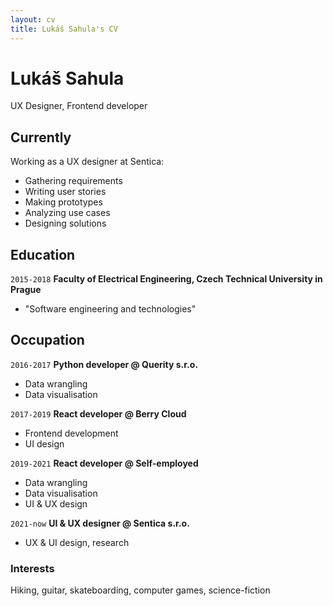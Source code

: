 ```yaml
---
layout: cv
title: Lukáš Sahula's CV
---
```

# Lukáš Sahula
UX Designer, Frontend developer

## Currently

Working as a UX designer at Sentica:

- Gathering requirements
- Writing user stories
- Making prototypes
- Analyzing use cases
- Designing solutions

## Education

`2015-2018`
__Faculty of Electrical Engineering, Czech Technical University in Prague__

- "Software engineering and technologies"


## Occupation

`2016-2017`
__Python developer @ Querity s.r.o.__

- Data wrangling
- Data visualisation

`2017-2019`
__React developer @ Berry Cloud__

- Frontend development
- UI design

`2019-2021`
__React developer @ Self-employed__

- Data wrangling
- Data visualisation
- UI & UX design

`2021-now`
__UI & UX designer @ Sentica s.r.o.__

- UX & UI design, research

### Interests

Hiking, guitar, skateboarding, computer games, science-fiction
